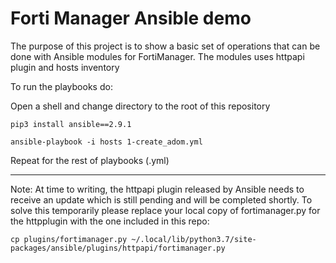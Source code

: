 # Forti Manager Ansible demo

The purpose of this project is to show a basic set of operations that can be done with Ansible modules for FortiManager.
The modules uses httpapi plugin and hosts inventory

To run the playbooks do:

Open a shell and change directory to the root of this repository

```pip3 install ansible==2.9.1```

```ansible-playbook -i hosts 1-create_adom.yml``` 

Repeat for the rest of playbooks (.yml)


----

Note: At time to writing, the httpapi plugin released by Ansible needs to receive an update which is still pending and will be completed shortly. To solve this temporarily please replace your local copy of fortimanager.py for the httpplugin with the one included in this repo:

```cp plugins/fortimanager.py ~/.local/lib/python3.7/site-packages/ansible/plugins/httpapi/fortimanager.py```
